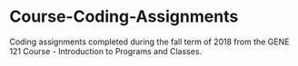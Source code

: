 # Course-Coding-Assignments
Coding assignments completed during the fall term of 2018 from the GENE 121 Course - Introduction to Programs and Classes. 
